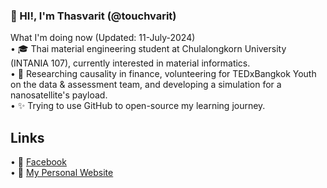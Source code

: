 ### 👋 HI!, I'm Thasvarit (@touchvarit)   

What I'm doing now (Updated: 11-July-2024)  
•  🎓 Thai material engineering student at Chulalongkorn University (INTANIA 107), currently interested in material informatics.  
•  🧪 Researching causality in finance, volunteering for TEDxBangkok Youth on the data & assessment team, and developing a simulation for a nanosatellite's payload.  
•  ✨ Trying to use GitHub to open-source my learning journey.

## Links 
• 🌱 [Facebook](https://www.facebook.com/profile.php?id=61555217410615)  
• 📁 [My Personal Website](https://touchvarit.github.io/)  
